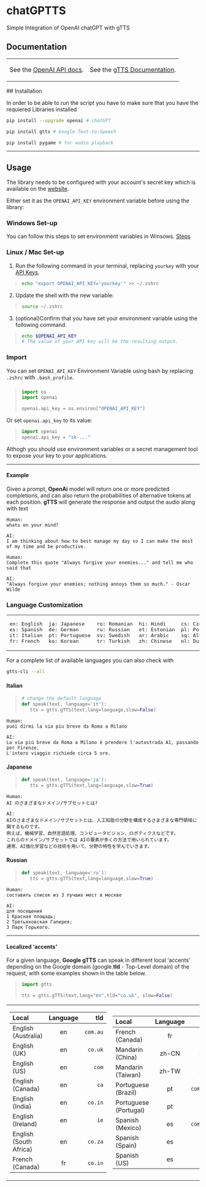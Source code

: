 # chatGPTTS

Simple Integration of OpenAI chatGPT with gTTS

## Documentation
<Table><td>

See the [OpenAI API docs](https://beta.openai.com/docs/api-reference?lang=python).
</td><td>

See the [gTTS Documentation](https://gtts.readthedocs.io/en/latest/).
</td></Table>
## Installation

In order to be able to run the script you have to make sure that you have the requiered Libraries installed

```sh
pip install --upgrade openai # chatGPT 
```
```sh
pip install gtts # Google Text-to-Speech
```
```sh
pip install pygame # for audio playback
```
- - - -
## Usage
The library needs to be configured with your account's secret key which is available on the [website](https://beta.openai.com/account/api-keys). 

Either set it as the `OPENAI_API_KEY` environment variable before using the library:
### Windows Set-up

You can follow this steps to set environment variables in Winsows. [Steps](https://phoenixnap.com/kb/windows-set-environment-variable)

### Linux / Mac Set-up

1. Run the following command in your terminal, replacing `yourkey` with your [API Keys](https://beta.openai.com/account/api-keys).
>```bash
>echo "export OPENAI_API_KEY='yourkey'" >> ~/.zshrc
>```
2. Update the shell with the new variable:
>```bash
>source ~/.zshrc
>```
3. (optional)Confirm that you have set your environment variable using the following command. 
>```bash
>echo $OPENAI_API_KEY
># The value of your API key will be the resulting output.
>```

### Import

You can set `OPENAI_API_KEY` Environment Variable using bash
by replacing `.zshrc` with `.bash_profile`.

###

>```python
>import os
>import openai
>
>openai.api_key = os.environ["OPENAI_API_KEY"]
>```

Or set `openai.api_key` to its value:

>```python
>import openai
>openai.api_key = "sk-..."
>```

Althogh you should use environment variables or a secret management tool to expose your key to your applications.

- - - -

#### Example
Given a prompt, **OpenAi** model will return one or more predicted completions, and can also return the probabilities of alternative tokens at each position. **gTTS** will generate the response and output the audio along with text

 
```
Human:
whats on your mind?

AI: 
I am thinking about how to best manage my day so I can make the most of my time and be productive.
```
```
Human:
Complete this quote "Always forgive your enemies..." and tell me who said that

AI: 
"Always forgive your enemies; nothing annoys them so much." - Oscar Wilde
```

### Language Customization

<table><td><pre>
en: English
es: Spanish
it: Italian
fr: French
</pre></td><td><pre>
ja: Japanese
de: German
pt: Portuguese
ko: Korean
</pre></td><td><pre>
ro: Romanian
ru: Russian
sv: Swedish
tr: Turkish
</pre></td><td><pre>
hi: Hindi
et: Estonian
ar: Arabic
zh: Chinese
</pre></td><td><pre>
cs: Czech
pl: Polish
sq: Albanian
nl: Dutch
</pre></td></table>

For a complete list of available languages you can also check with
```sh
gtts-cli --all
```

#### Italian
>```python
># change the default language 
>def speak(text, language='it'):
>    tts = gtts.gTTS(text,lang=language,slow=False)
>```
```
Human:
puoi dirmi la via piu breve da Roma a Milano

AI: 
La via più breve da Roma a Milano è prendere l'autostrada A1, passando per Firenze.
L'intero viaggio richiede circa 5 ore.
```
#### Japanese
>```python
>def speak(text, language='ja'):
>    tts = gtts.gTTS(text,lang=language,slow=True)
>```
```
Human:
AI のさまざまなドメイン/サブセットとは?

AI: 
AIのさまざまなドメイン/サブセットとは、人工知能の分野を構成するさまざまな専門領域に関するものです。
例えば、機械学習、自然言語処理、コンピュータビジョン、ロボティクスなどです。
これらのドメイン/サブセットでは AIの要素が多くの方法で用いられています。
通常、AI強化学習などの技術を用いて、分野の特性を学んでいきます。
```
#### Russian
>```python
>def speak(text, language='ru'):
>    tts = gtts.gTTS(text,lang=language,slow=True)
>```
```
Human:
составить список из 3 лучших мест в москве

AI:
для посещения
1 Красная площадь;
2 Третьяковская Галерея;
3 Парк Горького.
```

- - - -

#### Localized ‘accents’

For a given language, **Google gTTS** can speak in different local ‘accents’ depending on the Google domain (google.**tld** - Top-Level domain) of the request, with some examples shown in the table below.

>```python
>import gtts
>
>tts = gtts.gTTS(text,lang="en",tld="co.uk", slow=False)
>```

<table><td>

| **Local**                 | **Language** | **tld**              |
| :------------------------ | :----------: | -------------------: |
| English (Australia)       | en           | `com.au`             |
| English (UK)              | en           | `co.uk`              |
| English (US)              | en           | `com`                |
| English (Canada)          | en           | `ca`                 |
| English (India)           | en           | `co.in`              |
| English (Ireland)         | en           | `ie`                 |
| English (South Africa)    | en           | `co.za`              |
| French (Canada)           | fr           | `co.in`              |
</td><td>

| **Local**                 | **Language** | **tld**              |
| :------------------------ | :----------: | -------------------: |
| French (Canada)           | fr           | `fr`                 |
| Mandarin (China)          | zh-CN        | any                  |
| Mandarin (Taiwan)         | zh-TW        | any                  |
| Portuguese (Brazil)       | pt           | `com.br`             |
| Portuguese (Portugal)     | pt           | `pt`                 |
| Spanish (Mexico)          | es           | `com.mx`             |
| Spanish (Spain)           | es           | `es`                 |
| Spanish (US)              | es           | `com`                |
</td></table>
